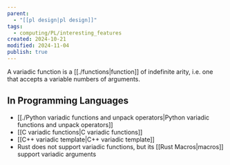 ```yaml
---
parent:
  - "[[pl design|pl design]]"
tags:
  - computing/PL/interesting_features
created: 2024-10-21
modified: 2024-11-04
publish: true
---
```

A variadic function is a [[./functions|function]] of indefinite arity, i.e. one that accepts a variable numbers of arguments.
## In Programming Languages
- [[./Python variadic functions and unpack operators|Python variadic functions and unpack operators]]
- [[C variadic functions|C variadic functions]]
- [[C++ variadic template|C++ variadic template]]
- Rust does not support variadic functions, but its [[Rust Macros|macros]] support variadic arguments